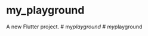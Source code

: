 # my_playground

A new Flutter project.
#   m y _ p l a y g r o u n d  
 #   m y _ p l a y g r o u n d  
 